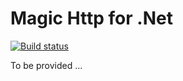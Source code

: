 
# Magic Http for .Net

[![Build status](https://travis-ci.org/polterguy/magic.http.svg?master)](https://travis-ci.org/polterguy/magic.http)

To be provided ...
